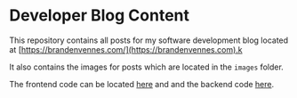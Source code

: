 # Developer Blog Content

This repository contains all posts for my software development blog located at [https://brandenvennes.com/](https://brandenvennes.com).k

It also contains the images for posts which are located in the `images` folder.

The frontend code can be located [here](https://github.com/b-vennes/developer-blog-frontend) and and the backend code [here](https://github.com/b-vennes/developer-blog-backend).
